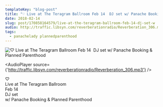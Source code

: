 ```yaml
---
templateKey: "blog-post"
title: "♡ Live at The Teragram Ballroom Feb 14  DJ set w/ Panache Booking & Planned Parenthood ⠀"
date: 2018-02-14
slug: post/170858164579/live-at-the-teragram-ballroom-feb-14-dj-set-w
audio: http://traffic.libsyn.com/reverberationradio/Reverberation_306.mp3
tags:
  - panachelady plannedparenthood
---
```


![♡ Live at The Teragram Ballroom Feb 14  DJ set w/ Panache Booking & Planned Parenthood ⠀](../images/cd60f909f0838ae8d5e2dc74bc4ad3b5650722631f358093493926aa631c5aac.jpg)

<AudioPlayer source={'http://traffic.libsyn.com/reverberationradio/Reverberation_306.mp3'} />

<p>♡ <br />Live at The Teragram Ballroom<br />Feb 14&nbsp;<br />DJ set<br />w/ Panache Booking &amp; Planned Parenthood ⠀</p>
